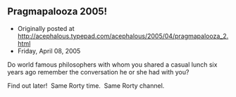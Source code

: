 ## Pragmapalooza 2005!

 * Originally posted at http://acephalous.typepad.com/acephalous/2005/04/pragmapalooza_2.html
 * Friday, April 08, 2005



Do world famous philosophers with whom you shared a casual lunch six years ago remember the conversation he or she had with you?  

Find out later!  Same Rorty time.  Same Rorty channel.

		
